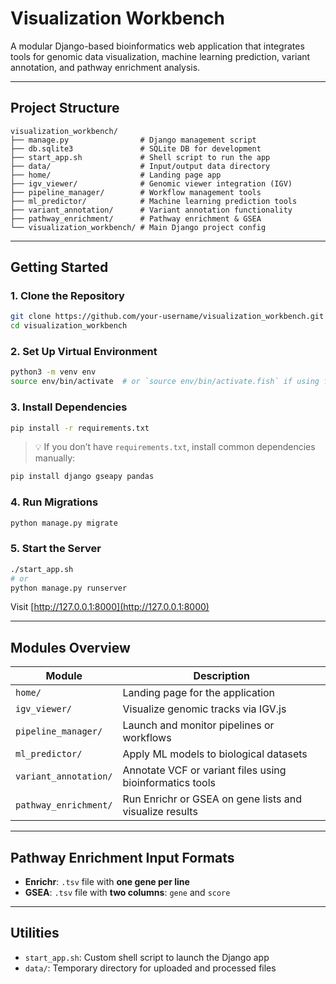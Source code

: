 # Visualization Workbench

A modular Django-based bioinformatics web application that integrates tools for genomic data visualization, machine learning prediction, variant annotation, and pathway enrichment analysis.

---

## Project Structure

```
visualization_workbench/
├── manage.py                # Django management script
├── db.sqlite3               # SQLite DB for development
├── start_app.sh             # Shell script to run the app
├── data/                    # Input/output data directory
├── home/                    # Landing page app
├── igv_viewer/              # Genomic viewer integration (IGV)
├── pipeline_manager/        # Workflow management tools
├── ml_predictor/            # Machine learning prediction tools
├── variant_annotation/      # Variant annotation functionality
├── pathway_enrichment/      # Pathway enrichment & GSEA
└── visualization_workbench/ # Main Django project config
```

---

## Getting Started

### 1. Clone the Repository

```bash
git clone https://github.com/your-username/visualization_workbench.git
cd visualization_workbench
```

### 2. Set Up Virtual Environment

```bash
python3 -m venv env
source env/bin/activate  # or `source env/bin/activate.fish` if using fish shell
```

### 3. Install Dependencies

```bash
pip install -r requirements.txt
```

> 💡 If you don’t have `requirements.txt`, install common dependencies manually:

```bash
pip install django gseapy pandas
```

### 4. Run Migrations

```bash
python manage.py migrate
```

### 5. Start the Server

```bash
./start_app.sh
# or
python manage.py runserver
```

Visit [http://127.0.0.1:8000](http://127.0.0.1:8000)

---

## Modules Overview

| Module               | Description                                                  |
|----------------------|--------------------------------------------------------------|
| `home/`              | Landing page for the application                             |
| `igv_viewer/`        | Visualize genomic tracks via IGV.js                          |
| `pipeline_manager/`  | Launch and monitor pipelines or workflows                    |
| `ml_predictor/`      | Apply ML models to biological datasets                       |
| `variant_annotation/`| Annotate VCF or variant files using bioinformatics tools     |
| `pathway_enrichment/`| Run Enrichr or GSEA on gene lists and visualize results      |

---

## Pathway Enrichment Input Formats

- **Enrichr**: `.tsv` file with **one gene per line**
- **GSEA**: `.tsv` file with **two columns**: `gene` and `score`

---

## Utilities

- `start_app.sh`: Custom shell script to launch the Django app
- `data/`: Temporary directory for uploaded and processed files

